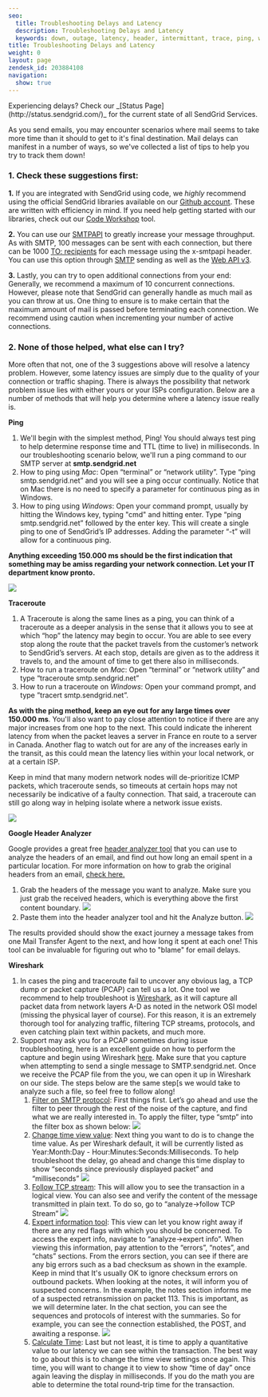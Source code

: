 ```yaml
---
seo:
  title: Troubleshooting Delays and Latency
  description: Troubleshooting Delays and Latency
  keywords: down, outage, latency, header, intermittant, trace, ping, wireshark, traceroute, hop, node, slowness, having issues?, delivering, after, mins, minutes, seconds, ms, miliseconds, slow, delay, hours, delays
title: Troubleshooting Delays and Latency
weight: 0
layout: page
zendesk_id: 203884108
navigation:
  show: true
---
```


<call-out>
 Experiencing delays? Check our _[Status Page](http://status.sendgrid.com/)_ for the current state of all SendGrid Services.
</call-out>

 As you send emails, you may encounter scenarios where mail seems to take more time than it should to get to it's final destination. Mail delays can manifest in a number of ways, so we've collected a list of tips to help you try to track them down!

### 1. Check these suggestions first:

**1.** If you are integrated with SendGrid using code, we _highly_ recommend using the official SendGrid libraries available on our [Github account](https://github.com/sendgrid). These are written with efficiency in mind. If you need help getting started with our libraries, check out our [Code Workshop](https://sendgrid.com/docs/Utilities/code_workshop.html) tool.

**2.** You can use our  [SMTPAPI]({{root_url}}/API_Reference/SMTP_API/index.html) to greatly increase your message throughput. As with SMTP, 100 messages can be sent with each connection, but there can be 1000 [TO: recipients](https://sendgrid.com/docs/API_Reference/SMTP_API/using_the_smtp_api.html) for each message using the x-smtpapi header. You can use this option through [SMTP]({{root_url}}/Classroom/Basics/Email_Infrastructure/recommended_smtp_settings.html) sending as well as the [Web API v3](https://sendgrid.com/docs/API_Reference/Web_API_v3/Mail/index.html).

**3.** Lastly, you can try to open additional connections from your end: Generally, we recommend a maximum of 10 concurrent connections. However, please note that SendGrid can generally handle as much mail as you can throw at us. One thing to ensure is to make certain that the maximum amount of mail is passed before terminating each connection. We recommend using caution when incrementing your number of active connections.

### 2. None of those helped, what else can I try?

More often that not, one of the 3 suggestions above will resolve a latency problem. However, some latency issues are simply due to the quality of your connection or traffic shaping. There is always the possibility that network problem issue lies with either yours or your ISPs configuration. Below are a number of methods that will help you determine where a latency issue really is.

**Ping**

1. We'll begin with the simplest method, Ping! You should always test ping to help determine response time and TTL (time to live) in milliseconds. In our troubleshooting scenario below, we'll run a ping command to our SMTP server at **smtp.sendgrid.net**
2. How to ping using _Mac_: Open “terminal” or “network utility”. Type “ping smtp.sendgrid.net” and you will see a ping occur continually. Notice that on Mac there is no need to specify a parameter for continuous ping as in Windows.
3. How to ping using _Windows_: Open your command prompt, usually by hitting the Windows key, typing "cmd" and hitting enter. Type “ping smtp.sendgrid.net” followed by the enter key. This will create a single ping to one of SendGrid’s IP addresses. Adding the parameter “-t” will allow for a continuous ping.

**Anything exceeding 150.000 ms should be the first indication that something may be amiss regarding your network connection. Let your IT department know pronto.**

![]({{root_url}}/images/smtpPING.gif)

**Traceroute**

1. A Traceroute is along the same lines as a ping, you can think of a traceroute as a deeper analysis in the sense that it allows you to see at which “hop” the latency may begin to occur. You are able to see every stop along the route that the packet travels from the customer’s network to SendGrid’s servers. At each stop, details are given as to the address it travels to, and the amount of time to get there also in milliseconds.
2. How to run a traceroute on _Mac_: Open “terminal” or “network utility” and type “traceroute smtp.sendgrid.net”
3. How to run a traceroute on _Windows_: Open your command prompt, and type ”tracert smtp.sendgrid.net”.

**As with the ping method, keep an eye out for any large times over 150.000 ms**. You'll also want to pay close attention to notice if there are any major increases from one hop to the next. This could indicate the inherent latency from when the packet leaves a server in France en route to a server in Canada. Another flag to watch out for are any of the increases early in the transit, as this could mean the latency lies within your local network, or at a certain ISP.

Keep in mind that many modern network nodes will de-prioritize ICMP packets, which traceroute sends, so timeouts at certain hops may not necessarily be indicative of a faulty connection. That said, a traceroute can still go along way in helping isolate where a network issue exists.

![]({{root_url}}/images/smtpTRACE.gif)

**Google Header Analyzer**

Google provides a great free [header analyzer tool](https://toolbox.googleapps.com/apps/messageheader/analyzeheader) that you can use to analyze the headers of an email, and find out how long an email spent in a particular location. For more information on how to grab the original headers from an email, [check here.]({{root_url}}/Classroom/Troubleshooting/Authentication/how_do_i_check_the_headers_raw_source_of_an_email.html)

1. Grab the headers of the message you want to analyze. Make sure you just grab the received headers, which is everything above the first content boundary.
  ![]({{root_url}}/images/headersnocontent.gif)
2. Paste them into the header analyzer tool and hit the Analyze button.
  ![]({{root_url}}/images/headeranalyzer.gif)

The results provided should show the exact journey a message takes from one Mail Transfer Agent to the next, and how long it spent at each one! This tool can be invaluable for figuring out who to "blame" for email delays.

**Wireshark**

1. In cases the ping and traceroute fail to uncover any obvious lag, a TCP dump or packet capture (PCAP) can tell us a lot. One tool we recommend to help troubleshoot is [Wireshark](https://www.wireshark.org/download.html), as it will capture all packet data from network layers A-D as noted in the network OSI model (missing the physical layer of course). For this reason, it is an extremely thorough tool for analyzing traffic, filtering TCP streams, protocols, and even catching plain text within packets, and much more.
2. Support may ask you for a PCAP sometimes during issue troubleshooting, here is an excellent guide on how to perform the capture and begin using Wireshark  [here](http://www.howtogeek.com/104278/how-to-use-wireshark-to-capture-filter-and-inspect-packets/). Make sure that you capture when attempting to send a single message to SMTP.sendgrid.net. Once we receive the PCAP file from the you, we can open it up in Wireshark on our side. The steps below are the same step[s we would take to analyze such a file, so feel free to follow along!
    1. <u>Filter on SMTP protocol</u>: First things first. Let’s go ahead and use the filter to peer through the rest of the noise of the capture, and find what we are really interested in. To apply the filter, type “smtp” into the filter box as shown below:
      ![]({{root_url}}/images/CL_Troubleshooting_Delivery_Issues_16.png)
    2. <u>Change time view value</u>: Next thing you want to do is to change the time value. As per Wireshark default, it will be currently listed as Year:Month:Day - Hour:Minutes:Seconds:Milliseconds. To help troubleshoot the delay, go ahead and change this time display to show “seconds since previously displayed packet” and “milliseconds”
      ![]({{root_url}}/images/CL_Troubleshooting_Delivery_Issues_15.png)
    3. <u>Follow TCP stream</u>: This will allow you to see the transaction in a logical view. You can also see and verify the content of the message transmitted in plain text. To do so, go to “analyze->follow TCP Stream”
      ![]({{root_url}}/images/CL_Troubleshooting_Delivery_Issues_17.png)
    4. <u>Expert information tool</u>: This view can let you know right away if there are any red flags with which you should be concerned. To access the expert info, navigate to “analyze->expert info”. When viewing this information, pay attention to the “errors”, “notes”, and “chats” sections. From the errors section, you can see if there are any big errors such as a bad checksum as shown in the example. Keep in mind that It's usually OK to ignore checksum errors on outbound packets. When looking at the notes, it will inform you of suspected concerns. In the example, the notes section informs me of a suspected retransmission on packet 113. This is important, as we will determine later. In the chat section, you can see the sequences and protocols of interest with the summaries. So for example, you can see the connection established, the POST, and awaiting a response.
      ![]({{root_url}}/images/CL_Troubleshooting_Delivery_Issues_18.png)
    5. <u>Calculate Time</u>: Last but not least, it is time to apply a quantitative value to our latency we can see within the transaction. The best way to go about this is to change the time view settings once again. This time, you will want to change it to view to show “time of day” once again leaving the display in milliseconds. If you do the math you are able to determine the total round-trip time for the transaction.
